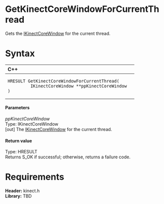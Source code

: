 GetKinectCoreWindowForCurrentThread  
===================================  

Gets the [IKinectCoreWindow](../Interfaces/IKinectCoreWindow.md) for the current thread. <span id="syntaxSection"></span>

Syntax  
======  

<table>
<colgroup>
<col width="100%" />
</colgroup>
<thead>
<tr class="header">
<th align="left">C++</th>
</tr>
</thead>
<tbody>
<tr class="odd">
<td align="left"><pre><code>HRESULT GetKinectCoreWindowForCurrentThread(  
         IKinectCoreWindow **ppKinectCoreWindow  
)</code></pre></td>
</tr>
</tbody>
</table>

<span id="ID4EK"></span>
#### Parameters  

*ppKinectCoreWindow*    
Type: IKinectCoreWindow  
[out] The [IKinectCoreWindow](../Interfaces/IKinectCoreWindow.md) for the current thread.  

<span id="ID4ER"></span>
#### Return value  

Type: HRESULT  
Returns S\_OK if successful; otherwise, returns a failure code.  

<span id="requirements"></span>

Requirements  
============  

**Header:** kinect.h  
**Library:** TBD  



<!--Please do not edit the data in the comment block below.-->
<!--
TOCTitle : GetKinectCoreWindowForCurrentThread
RLTitle : GetKinectCoreWindowForCurrentThread
KeywordK : GetKinectCoreWindowForCurrentThread
KeywordF : GetKinectCoreWindowForCurrentThread
KeywordF : Microsoft.Kinect.kinect.GetKinectCoreWindowForCurrentThread(IKinectCoreWindow@)
KeywordA : M:Microsoft.Kinect.kinect.GetKinectCoreWindowForCurrentThread(IKinectCoreWindow@)
AssetID : M:Microsoft.Kinect.kinect.GetKinectCoreWindowForCurrentThread(IKinectCoreWindow@)
Locale : en-us
CommunityContent : 1
APIType : Managed
APILocation : 
APIName : Microsoft.Kinect.kinect.GetKinectCoreWindowForCurrentThread
TargetOS : Windows
TopicType : kbSyntax
DevLang : C++
DocSet : K4Wv2
ProjType : K4Wv2Proj
Technology : Kinect for Windows
Product : Kinect for Windows SDK v2
productversion : 20
-->
